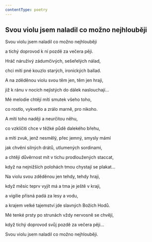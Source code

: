 ```yaml
---
contentType: poetry
---
```


<section>

# Svou violu jsem naladil co možno nejhlouběji

Svou violu jsem naladil co možno nejhlouběji 

a tichý doprovod k ní pozdě za večera pěji. 

Hráč náruživý zádumčivých, sešeřelých nálad, 

chci míti pné kouzlo starých, ironických ballad. 

A na zděděnou violu svou těm jen, těm jen hraji, 

již k ránu v nocích nejistých do dálek naslouchají… 

Mé melodie chtějí míti smutek všeho toho, 

co rostlo, vykvetlo a zrálo marně, pro nikoho. 

A míti toho naději a neurčitou něhu, 

co vzklíčiti chce v těžké půdě dalekého břehu, 

a míti zvuk, jenž nesmělý, přec jemný, smysly mámí 

jak chvění silných drátů, utlumených sordinami, 

a chtějí důvěrnost mít v tichu prodloužených staccat, 

když na nejnižších polohách tmou chystají se plakat… 

Na violu svou zděděnou jen tehdy, tehdy hraji, 

když měsíc teprv vyjít má a tma je ještě v kraji, 

a vigilie přísná padá za lesy a vodu, 

a krajem velké tajemství jde slavných Božích Hodů. 

Mé tenké prsty po strunách vždy nervosně se chvějí, 

když tichý doprovod svůj pozdě za večera pěji… 

Svou violu jsem naladil co možno nejhlouběji.

</section>
